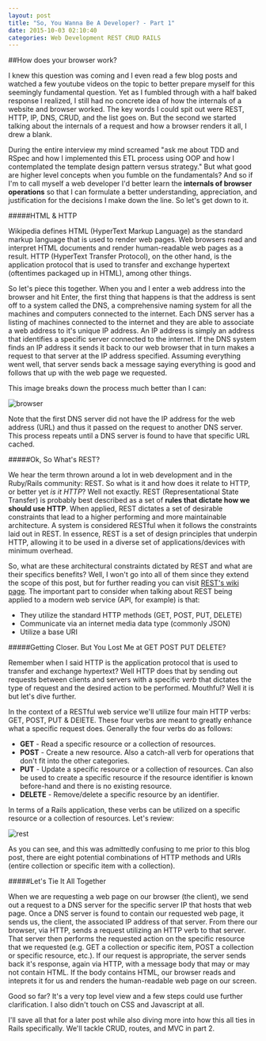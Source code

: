 ```yaml
---
layout: post
title: "So, You Wanna Be A Developer? - Part 1"
date: 2015-10-03 02:10:40
categories: Web Development REST CRUD RAILS
---
```


##How does your browser work?

I knew this question was coming and I even read a few blog posts and watched a few youtube videos on the topic to better prepare myself for this seemingly fundamental question. Yet as I fumbled through with a half baked response I realized, I still had no concrete idea of how the internals of a website and browser worked. The key words I could spit out were REST, HTTP, IP, DNS, CRUD, and the list goes on. But the second we started talking about the internals of a request and how a browser renders it all, I drew a blank.

During the entire interview my mind screamed "ask me about TDD and RSpec and how I implemented this ETL process using OOP and how I contemplated the template design pattern versus strategy." But what good are higher level concepts when you fumble on the fundamentals? And so if I'm to call myself a web developer I'd better learn the **internals of browser operations** so that I can formulate a better understanding, appreciation, and justification for the decisions I make down the line. So let's get down to it.

#####HTML & HTTP

Wikipedia defines HTML (HyperText Markup Language) as the standard markup language that is used to render web pages. Web browsers read and interpret HTML documents and render human-readable web pages as a result. HTTP (HyperText Transfer Protocol), on the other hand, is the application protocol that is used to transfer and exchange hypertext (oftentimes packaged up in HTML), among other things.

So let's piece this together. When you and I enter a web address into the browser and hit Enter, the first thing that happens is that the address is sent off to a system called the DNS, a comprehensive naming system for all the machines and computers connected to the internet. Each DNS server has a listing of machines connected to the internet and they are able to associate a web address to it's unique IP address. An IP address is simply an address that identifies a specific server connected to the internet. If the DNS system finds an IP address it sends it back to our web browser that in turn makes a request to that server at the IP address specified. Assuming everything went well, that server sends back a message saying everything is good and follows that up with the web page we requested. 

This image breaks down the process much better than I can: 

![browser](http://cdn.trendblog.net/wp-content/uploads/2014/02/how-do-dns-servers-work.gif)

Note that the first DNS server did not have the IP address for the web address (URL) and thus it passed on the request to another DNS server. This process repeats until a DNS server is found to have that specific URL cached.

#####Ok, So What's REST?

We hear the term thrown around a lot in web development and in the Ruby/Rails community: REST. So what is it and how does it relate to HTTP, or better yet *is it HTTP*? Well not exactly. REST (Representational State Transfer) is probably best described as a set of **rules that dictate how we should use HTTP**. When applied, REST dictates a set of desirable constraints that lead to a higher performing and more maintainable architecture. A system is considered RESTful when it follows the constraints laid out in REST. In essence, REST is a set of design principles that underpin HTTP, allowing it to be used in a diverse set of applications/devices with minimum overhead.

So, what are these architectural constraints dictated by REST and what are their specifics benefits? Well, I won't go into all of them since they extend the scope of this post, but for further reading you can visit [REST's wiki page](https://en.wikipedia.org/wiki/Representational_state_transfer). The important part to consider when talking about REST being applied to a modern web service (API, for example) is that: 

+ They utilize the standard HTTP methods (GET, POST, PUT, DELETE)
+ Communicate via an internet media data type (commonly JSON)
+ Utilize a base URI

#####Getting Closer. But You Lost Me at GET POST PUT DELETE?

Remember when I said HTTP is the application protocol that is used to transfer and exchange hypertext? Well HTTP does that by sending out requests between clients and servers with a specific *verb* that dictates the type of request and the desired action to be performed. Mouthful? Well it is but let's dive further. 

In the context of a RESTful web service we'll utilize four main HTTP verbs: GET, POST, PUT & DElETE. These four verbs are meant to greatly enhance what a specific request does. Generally the four verbs do as follows: 

+ **GET** - Read a specific resource or a collection of resources.
+ **POST** - Create a new resource. Also a catch-all verb for operations that don't fit into the other categories.
+ **PUT** - Update a specific resource or a collection of resources. Can also be used to create a specific resource if the resource identifier is known before-hand and there is no existing resource.
+ **DELETE** - Remove/delete a specific resource by an identifier.

In terms of a Rails application, these verbs can be utilized on a specific resource or a collection of resources. Let's review:

![rest](http://i.imgur.com/BoU537k.png)

As you can see, and this was admittedly confusing to me prior to this blog post, there are eight potential combinations of HTTP methods and URIs (entire collection or specific item with a collection). 

#####Let's Tie It All Together

When we are requesting a web page on our browser (the client), we send out a request to a DNS server for the specific server IP that hosts that web page. Once a DNS server is found to contain our requested web page, it sends us, the client, the associated IP address of that server. From there our browser, via HTTP, sends a request utilizing an HTTP verb to that server. That server then performs the requested action on the specific resource that we requested (e.g. GET a collection or specific item, POST a collection or specific resource, etc.). If our request is appropriate, the server sends back it's response, again via HTTP, with a message body that may or may not contain HTML. If the body contains HTML, our browser reads and inteprets it for us and renders the human-readable web page on our screen.

Good so far? It's a very top level view and a few steps could use further clarification. I also didn't touch on CSS and Javascript at all. 

I'll save all that for a later post while also diving more into how this all ties in Rails specifically. We'll tackle CRUD, routes, and MVC in part 2. 

